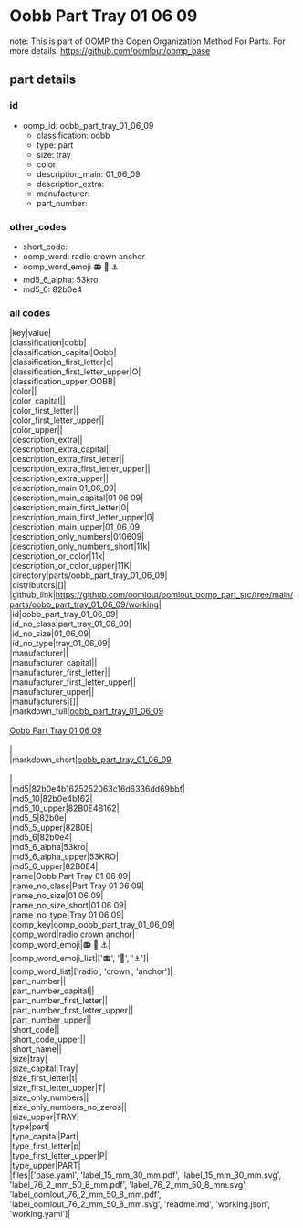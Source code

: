 # Oobb Part Tray 01 06 09  

note: This is part of OOMP the Oopen Organization Method For Parts. For more details: https://github.com/oomlout/oomp_base

##  part details





### id
* oomp_id: oobb_part_tray_01_06_09
  * classification: oobb
  * type: part
  * size: tray
  * color: 
  * description_main: 01_06_09
  * description_extra: 
  * manufacturer: 
  * part_number: 

### other_codes
* short_code: 
* oomp_word: radio crown anchor
* oomp_word_emoji :radio: :crown: :anchor:
* md5_6_alpha: 53kro
* md5_6: 82b0e4

### all codes 
|key|value|  
|classification|oobb|  
|classification_capital|Oobb|  
|classification_first_letter|o|  
|classification_first_letter_upper|O|  
|classification_upper|OOBB|  
|color||  
|color_capital||  
|color_first_letter||  
|color_first_letter_upper||  
|color_upper||  
|description_extra||  
|description_extra_capital||  
|description_extra_first_letter||  
|description_extra_first_letter_upper||  
|description_extra_upper||  
|description_main|01_06_09|  
|description_main_capital|01 06 09|  
|description_main_first_letter|0|  
|description_main_first_letter_upper|0|  
|description_main_upper|01_06_09|  
|description_only_numbers|010609|  
|description_only_numbers_short|11k|  
|description_or_color|11k|  
|description_or_color_upper|11K|  
|directory|parts/oobb_part_tray_01_06_09|  
|distributors|[]|  
|github_link|https://github.com/oomlout/oomlout_oomp_part_src/tree/main/parts/oobb_part_tray_01_06_09/working|  
|id|oobb_part_tray_01_06_09|  
|id_no_class|part_tray_01_06_09|  
|id_no_size|01_06_09|  
|id_no_type|tray_01_06_09|  
|manufacturer||  
|manufacturer_capital||  
|manufacturer_first_letter||  
|manufacturer_first_letter_upper||  
|manufacturer_upper||  
|manufacturers|[]|  
|markdown_full|[oobb_part_tray_01_06_09](https://github.com/oomlout/oomlout_oomp_part_src/tree/main/parts/oobb_part_tray_01_06_09/working)<br>[](https://github.com/oomlout/oomlout_oomp_part_src/tree/main/parts/oobb_part_tray_01_06_09/working)<br>[Oobb Part Tray 01 06 09](https://github.com/oomlout/oomlout_oomp_part_src/tree/main/parts/oobb_part_tray_01_06_09/working)<br><br>|  
|markdown_short|[oobb_part_tray_01_06_09](https://github.com/oomlout/oomlout_oomp_part_src/tree/main/parts/oobb_part_tray_01_06_09/working)<br><br>|  
|md5|82b0e4b1625252063c16d6336dd69bbf|  
|md5_10|82b0e4b162|  
|md5_10_upper|82B0E4B162|  
|md5_5|82b0e|  
|md5_5_upper|82B0E|  
|md5_6|82b0e4|  
|md5_6_alpha|53kro|  
|md5_6_alpha_upper|53KRO|  
|md5_6_upper|82B0E4|  
|name|Oobb Part Tray 01 06 09|  
|name_no_class|Part Tray 01 06 09|  
|name_no_size|01 06 09|  
|name_no_size_short|01 06 09|  
|name_no_type|Tray 01 06 09|  
|oomp_key|oomp_oobb_part_tray_01_06_09|  
|oomp_word|radio crown anchor|  
|oomp_word_emoji|:radio: :crown: :anchor:|  
|oomp_word_emoji_list|[':radio:', ':crown:', ':anchor:']|  
|oomp_word_list|['radio', 'crown', 'anchor']|  
|part_number||  
|part_number_capital||  
|part_number_first_letter||  
|part_number_first_letter_upper||  
|part_number_upper||  
|short_code||  
|short_code_upper||  
|short_name||  
|size|tray|  
|size_capital|Tray|  
|size_first_letter|t|  
|size_first_letter_upper|T|  
|size_only_numbers||  
|size_only_numbers_no_zeros||  
|size_upper|TRAY|  
|type|part|  
|type_capital|Part|  
|type_first_letter|p|  
|type_first_letter_upper|P|  
|type_upper|PART|  
|files|['base.yaml', 'label_15_mm_30_mm.pdf', 'label_15_mm_30_mm.svg', 'label_76_2_mm_50_8_mm.pdf', 'label_76_2_mm_50_8_mm.svg', 'label_oomlout_76_2_mm_50_8_mm.pdf', 'label_oomlout_76_2_mm_50_8_mm.svg', 'readme.md', 'working.json', 'working.yaml']|  
